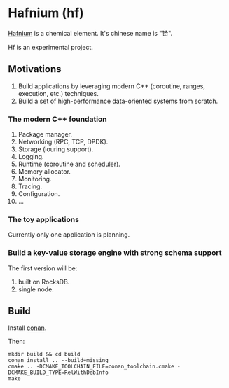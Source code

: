 # Hafnium (hf)

[Hafnium](https://en.wikipedia.org/wiki/Hafnium) is a chemical element. It's chinese name is "铪".

Hf is an experimental project.

## Motivations

1. Build applications by leveraging modern C++ (coroutine, ranges, execution, etc.) techniques.
2. Build a set of high-performance data-oriented systems from scratch.

### The modern C++ foundation

1. Package manager.
1. Networking (RPC, TCP, DPDK).
1. Storage (iouring support).
1. Logging.
1. Runtime (coroutine and scheduler).
1. Memory allocator.
1. Monitoring.
1. Tracing.
1. Configuration.
1. ...

### The toy applications

Currently only one application is planning.

### Build a key-value storage engine with strong schema support

The first version will be:
1. built on RocksDB.
1. single node.

## Build

Install [conan](https://conan.io/).

Then:

```
mkdir build && cd build
conan install .. --build=missing
cmake .. -DCMAKE_TOOLCHAIN_FILE=conan_toolchain.cmake -DCMAKE_BUILD_TYPE=RelWithDebInfo
make
```

